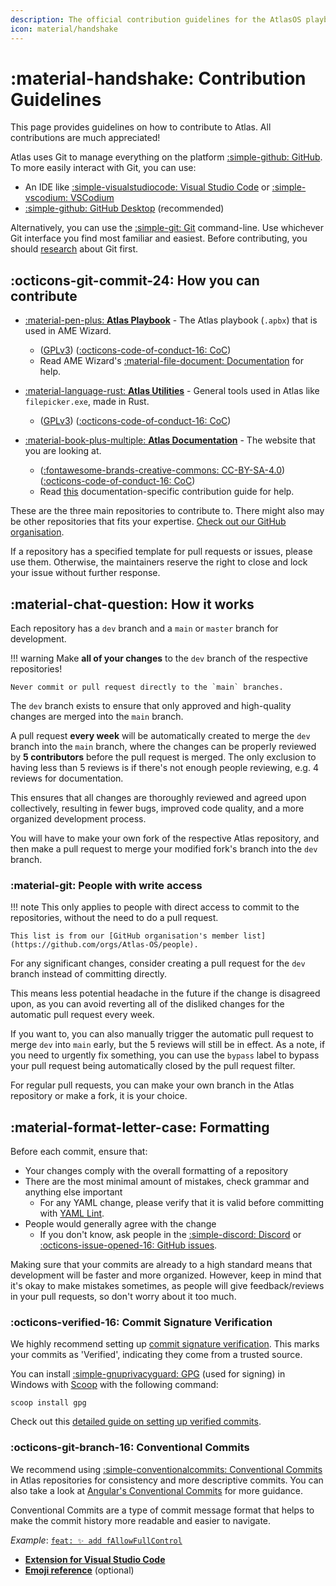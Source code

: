 ```yaml
---
description: The official contribution guidelines for the AtlasOS playbook
icon: material/handshake
---
```


# :material-handshake: Contribution Guidelines

This page provides guidelines on how to contribute to Atlas. All contributions are much appreciated!

Atlas uses Git to manage everything on the platform [:simple-github: GitHub](https://github.com/Atlas-OS). To more easily interact with Git, you can use:

* An IDE like [:simple-visualstudiocode: Visual Studio Code](https://code.visualstudio.com/) or [:simple-vscodium: VSCodium](https://vscodium.com)
* [:simple-github: GitHub Desktop](https://desktop.github.com/) (recommended)

Alternatively, you can use the [:simple-git: Git](https://git-scm.com/) command-line. Use whichever Git interface you find most familiar and easiest. Before contributing, you should [research](https://docs.github.com/en/get-started/quickstart) about Git first.

## :octicons-git-commit-24: How you can contribute

* [:material-pen-plus: **Atlas Playbook**](https://github.com/Atlas-OS/Atlas) - The Atlas playbook (`.apbx`) that is used in AME Wizard.
	* ([GPLv3](https://github.com/Atlas-OS/Atlas/blob/main/LICENSE)) ([:octicons-code-of-conduct-16: CoC](https://github.com/Atlas-OS/Atlas/blob/main/.github/CODE_OF_CONDUCT.md))
	* Read AME Wizard's [:material-file-document: Documentation](https://docs.ameliorated.io/developers.html) for help.

* [:material-language-rust: **Atlas Utilities**](https://github.com/Atlas-OS/Atlas-Utilities) - General tools used in Atlas like `filepicker.exe`, made in Rust.
	*  ([GPLv3](https://github.com/Atlas-OS/Atlas-Utilities/blob/main/LICENSE)) ([:octicons-code-of-conduct-16: CoC](https://github.com/Atlas-OS/utilities/blob/master/.github/CODE_OF_CONDUCT.md))

* [:material-book-plus-multiple: **Atlas Documentation**](https://github.com/Atlas-OS/docs) - The website that you are looking at.
	* ([:fontawesome-brands-creative-commons: CC-BY-SA-4.0](https://github.com/Atlas-OS/docs/blob/master/LICENSE)) ([:octicons-code-of-conduct-16: CoC](https://github.com/Atlas-OS/docs/blob/master/.github/CODE_OF_CONDUCT.md))
	* Read [this](https://github.com/Atlas-OS/docs/blob/master/.github/CONTRIBUTING.md) documentation-specific contribution guide for help.

These are the three main repositories to contribute to. There might also may be other repositories that fits your expertise. [Check out our GitHub organisation](https://github.com/Atlas-OS).

If a repository has a specified template for pull requests or issues, please use them. Otherwise, the maintainers reserve the right to close and lock your issue without further response.

## :material-chat-question: How it works

Each repository has a `dev` branch and a `main` or `master` branch for development.

!!! warning
	Make **all of your changes** to the `dev` branch of the respective repositories!

	Never commit or pull request directly to the `main` branches.

The `dev` branch exists to ensure that only approved and high-quality changes are merged into the `main` branch.

A pull request **every week** will be automatically created to merge the `dev` branch into the `main` branch, where the changes can be properly reviewed by **5 contributors** before the pull request is merged. The only exclusion to having less than 5 reviews is if there's not enough people reviewing, e.g. 4 reviews for documentation.

This ensures that all changes are thoroughly reviewed and agreed upon collectively, resulting in fewer bugs, improved code quality, and a more organized development process.

You will have to make your own fork of the respective Atlas repository, and then make a pull request to merge your modified fork's branch into the `dev` branch.

### :material-git: People with write access

!!! note
	This only applies to people with direct access to commit to the repositories, without the need to do a pull request.

	This list is from our [GitHub organisation's member list](https://github.com/orgs/Atlas-OS/people).

For any significant changes, consider creating a pull request for the `dev` branch instead of committing directly.

This means less potential headache in the future if the change is disagreed upon, as you can avoid reverting all of the disliked changes for the automatic pull request every week.

If you want to, you can also manually trigger the automatic pull request to merge `dev` into `main` early, but the 5 reviews will still be in effect. As a note, if you need to urgently fix something, you can use the `bypass` label to bypass your pull request being automatically closed by the pull request filter.

For regular pull requests, you can make your own branch in the Atlas repository or make a fork, it is your choice.

## :material-format-letter-case: Formatting

Before each commit, ensure that:

* Your changes comply with the overall formatting of a repository
* There are the most minimal amount of mistakes, check grammar and anything else important
	* For any YAML change, please verify that it is valid before committing with [YAML Lint](https://www.yamllint.com/).
* People would generally agree with the change
	* If you don't know, ask people in the [:simple-discord: Discord](https://discord.gg/atlasos) or [:octicons-issue-opened-16: GitHub issues](https://github.com/Atlas-OS/Atlas/issues).

Making sure that your commits are already to a high standard means that development will be faster and more organized. However, keep in mind that it's okay to make mistakes sometimes, as people will give feedback/reviews in your pull requests, so don't worry about it too much.

### :octicons-verified-16: Commit Signature Verification
We highly recommend setting up [commit signature verification](https://docs.github.com/en/authentication/managing-commit-signature-verification). This marks your commits as 'Verified', indicating they come from a trusted source.

You can install [:simple-gnuprivacyguard: GPG](https://gnupg.org/) (used for signing) in Windows with [Scoop](https://scoop.sh/) with the following command:
```
scoop install gpg
```
Check out this [detailed guide on setting up verified commits](https://gist.github.com/Beneboe/3183a8a9eb53439dbee07c90b344c77e#file-how-to-setup-verified-commits-md).

### :octicons-git-branch-16: Conventional Commits

We recommend using [:simple-conventionalcommits: Conventional Commits](https://www.conventionalcommits.org/) in Atlas repositories for consistency and more descriptive commits. You can also take a look at [Angular's Conventional Commits](https://github.com/angular/angular/blob/68a6a07/CONTRIBUTING.md#commit) for more guidance.

Conventional Commits are a type of commit message format that helps to make the commit history more readable and easier to navigate.

*Example*: [`feat: ✨ add fAllowFullControl`](https://github.com/Atlas-OS/Atlas/commit/72cdcc7b327df19fd07e9c6eb0a10812ac6936b0)

- [**Extension for Visual Studio Code**](https://github.com/vivaxy/vscode-conventional-commits)
- [**Emoji reference**](https://gitmoji.dev) (optional)
